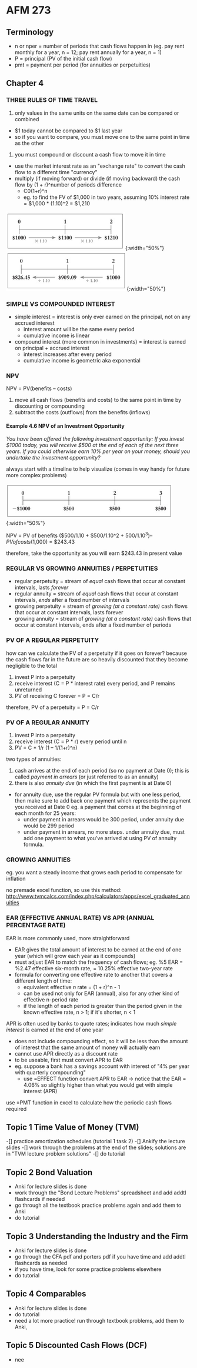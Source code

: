 # AFM 273

## Terminology

- n or nper = number of periods that cash flows happen in (eg. pay rent monthly for a year, n = 12; pay rent annually for a year, n = 1)
- P = principal (PV of the initial cash flow)
- pmt = payment per period (for annuities or perpetuities)

## Chapter 4

### THREE RULES OF TIME TRAVEL

1. only values in the same units on the same date can be compared or combined
  - $1 today cannot be compared to $1 last year
  - so if you want to compare, you must move one to the same point in time as the other
1. you must compound or discount a cash flow to move it in time
  - use the market interest rate as an "exchange rate" to convert the cash flow to a different time "currency"
  - multiply (if moving forward) or divide (if moving backward) the cash flow by (1 + r)^number of periods difference
    - C0(1+r)^n
    - eg. to find the FV of $1,000 in two years, assuming 10% interest rate = $1,000 * (1.10)^2 = $1,210

![calculating FV from PV example](/resources/uw/images/timetravel.jpg){:width="50%"} ![calculating PV from FV example](/resources/uw/images/timetravel2.jpg){:width="50%"}

### SIMPLE VS COMPOUNDED INTEREST

- simple interest = interest is only ever earned on the principal, not on any accrued interest
  - interest amount will be the same every period
  - cumulative income is linear
- compound interest (more common in investments) = interest is earned on principal + accrued interest
  - interest increases after every period
  - cumulative income is geometric aka exponential

### NPV

NPV = PV(benefits – costs)

1. move all cash flows (benefits and costs) to the same point in time by discounting or compounding
1. subtract the costs (outflows) from the benefits (inflows)

#### Example 4.6 NPV of an Investment Opportunity

*You have been offered the following investment opportunity: If you invest $1000 today, you will receive $500 at the end of each of the next three years. If you could otherwise earn 10% per year on your money, should you undertake the investment opportunity?*

always start with a timeline to help visualize (comes in way handy for future more complex problems)

![npv timeline](/resources/uw/images/npv.jpg){:width="50%"}

NPV = PV of benefits ($500/1.10 + $500/1.10^2 + $500/1.10^3) – PV of costs ($1,000) = $243.43

therefore, take the opportunity as you will earn $243.43 in present value

### REGULAR VS GROWING ANNUITIES / PERPETUITIES

- regular perpetuity = stream of *equal* cash flows that occur at constant intervals, lasts *forever*
- regular annuity = stream of *equal* cash flows that occur at constant intervals, *ends* after a fixed number of intervals
- growing perpetuity = stream of *growing (at a constant rate)* cash flows that occur at constant intervals, lasts forever
- growing annuity = stream of *growing (at a constant rate)* cash flows that occur at constant intervals, ends after a fixed number of periods

### PV OF A REGULAR PERPETUITY

how can we calculate the PV of a perpetuity if it goes on forever? because the cash flows far in the future are so heavily discounted that they become negligible to the total

1. invest P into a perpetuity
1. receive interest (C = P * interest rate) every period, and P remains unreturned
1. PV of receiving C forever = P = C/r

therefore, PV of a perpetuity = P = C/r

### PV OF A REGULAR ANNUITY

1. invest P into a perpetuity
1. receive interest (C = P * r) every period until n
1. PV = C * 1/r (1 – 1/(1+r)^n)

two types of annuities:

1. cash arrives at the end of each period (so no payment at Date 0); this is called *payment in arrears* (or just referred to as an annuity)
1. there is also *annuity due* (in which the first payment is at Date 0)
  - for annuity due, use the regular PV formula but with one less period, then make sure to add back one payment which represents the payment you received at Date 0
    eg. a payment that comes at the beginning of each month for 25 years:
      - under payment in arrears would be 300 period, under annuity due would be 299 period
      - under payment in arrears, no more steps. under annuity due, must add one payment to what you've arrived at using PV of annuity formula.

### GROWING ANNUITIES

eg. you want a steady income that grows each period to compensate for inflation

no premade excel function, so use this method: http://www.tvmcalcs.com/index.php/calculators/apps/excel_graduated_annuities

### EAR (EFFECTIVE ANNUAL RATE) VS APR (ANNUAL PERCENTAGE RATE)

EAR is more commonly used, more straightforward

- EAR gives the total amount of interest to be earned at the end of one year (which will grow each year as it compounds)
- must adjust EAR to match the frequency of cash flows; eg. %5 EAR = %2.47 effective six-month rate, = 10.25% effective two-year rate
- formula for converting one effective rate to another that covers a different length of time:
  - equivalent effective *n* rate = (1 + r)^n - 1
  - can be used not only for EAR (annual), also for any other kind of effective n-period rate
  - if the length of each period is greater than the period given in the known effective rate, n > 1; if it's shorter, n < 1

APR is often used by banks to quote rates; indicates how much *simple interest* is earned at the end of one year

- does not include compounding effect, so it will be less than the amount of interest that the same amount of money will actually earn
- cannot use APR directly as a discount rate
- to be useable, first must convert APR to EAR
- eg. suppose a bank has a savings account with interest of "4% per year with quarterly compounding"
  - use =EFFECT function convert APR to EAR → notice that the EAR = 4.06% so slightly higher than what you would get with simple interest (APR)

use =PMT function in excel to calculate how the periodic cash flows required

## Topic 1 Time Value of Money (TVM)

-[] practice amortization schedules (tutorial 1 task 2)
-[] Ankify the lecture slides
-[] work through the problems at the end of the slides; solutions are in "TVM lecture problem solutions"
-[] do tutorial

## Topic 2 Bond Valuation

- Anki for lecture slides is done
- work through the "Bond Lecture Problems" spreadsheet and add addtl flashcards if needed
- go through all the textbook practice problems again and add them to Anki
- do tutorial

## Topic 3 Understanding the Industry and the Firm

- Anki for lecture slides is done
- go through the CFA pdf and porters pdf if you have time and add addtl flashcards as needed
- if you have time, look for some practice problems elsewhere
- do tutorial

## Topic 4 Comparables

- Anki for lecture slides is done
- do tutorial
- need a lot more practice! run through textbook problems, add them to Anki,

## Topic 5 Discounted Cash Flows (DCF)

- nee
